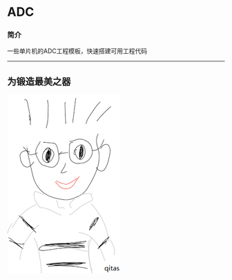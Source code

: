 ﻿# ADC

### 简介

一些单片机的ADC工程模板，快速搭建可用工程代码


---

## 为锻造最美之器

[![sites](qitas/qitas.png)](http://www.qitas.cn)
